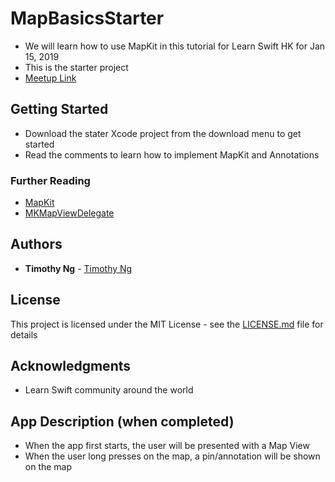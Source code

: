 # MapBasicsStarter
* We will learn how to use MapKit in this tutorial for Learn Swift HK for Jan 15, 2019
* This is the starter project
* [Meetup Link](https://www.meetup.com/Learn-Swift-HK/events/256112228/)

## Getting Started

* Download the stater Xcode project from the download menu to get started
* Read the comments to learn how to implement MapKit and Annotations

### Further Reading
- [MapKit](https://developer.apple.com/documentation/mapkit)
- [MKMapViewDelegate](https://developer.apple.com/documentation/mapkit/mkmapviewdelegate)

## Authors

* **Timothy Ng** - [Timothy Ng](https://github.com/ncytimothy)

## License

This project is licensed under the MIT License - see the [LICENSE.md](LICENSE.md) file for details

## Acknowledgments

* Learn Swift community around the world

## App Description (when completed)
* When the app first starts, the user will be presented with a Map View
* When the user long presses on the map, a pin/annotation will be shown on the map
